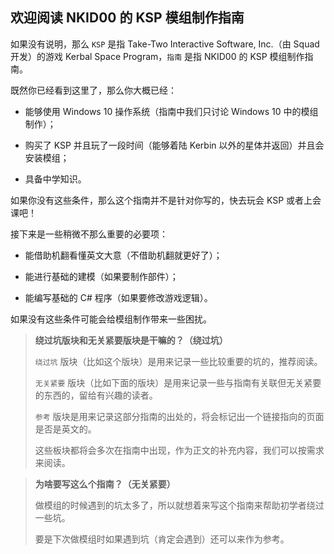 ## 欢迎阅读 NKID00 的 KSP 模组制作指南

如果没有说明，那么 `KSP` 是指 Take-Two Interactive Software, Inc.（由 Squad 开发）的游戏 Kerbal Space Program，`指南` 是指 NKID00 的 KSP 模组制作指南。

既然你已经看到这里了，那么你大概已经：

- 能够使用 Windows 10 操作系统（指南中我们只讨论 Windows 10 中的模组制作）；

- 购买了 KSP 并且玩了一段时间（能够着陆 Kerbin 以外的星体并返回）并且会安装模组；

- 具备中学知识。

如果你没有这些条件，那么这个指南并不是针对你写的，快去玩会 KSP 或者上会课吧！

接下来是一些稍微不那么重要的必要项：

- 能借助机翻看懂英文大意（不借助机翻就更好了）；

- 能进行基础的建模（如果要制作部件）；

- 能编写基础的 C# 程序（如果要修改游戏逻辑）。

如果没有这些条件可能会给模组制作带来一些困扰。

> **绕过坑版块和无关紧要版块是干嘛的？（绕过坑）**
>
> `绕过坑` 版块（比如这个版块）是用来记录一些比较重要的坑的，推荐阅读。
>
> `无关紧要` 版块（比如下面的版块）是用来记录一些与指南有关联但无关紧要的东西的，留给有兴趣的读者。
> 
> `参考` 版块是用来记录这部分指南的出处的，将会标记出一个链接指向的页面是否是英文的。
>
> 这些板块都将会多次在指南中出现，作为正文的补充内容，我们可以按需求来阅读。

> **为啥要写这么个指南？（无关紧要）**
>
> 做模组的时候遇到的坑太多了，所以就想着来写这个指南来帮助初学者绕过一些坑。
>
> 要是下次做模组时如果遇到坑（肯定会遇到）还可以来作为参考。
